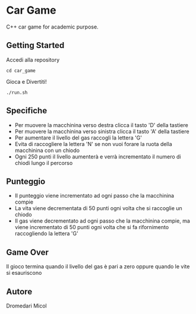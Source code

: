 # Car Game
C++ car game for academic purpose.

## Getting Started
Accedi alla repository
```
cd car_game
```

Gioca e Divertiti!
```
./run.sh
```

## Specifiche
* Per muovere la macchinina verso destra clicca il tasto 'D' della tastiere
* Per muovere la macchinina verso sinistra clicca il tasto 'A' della tastiere
* Per aumentare il livello del gas raccogli la lettera 'G' 
* Evita di raccogliere la lettera 'N' se non vuoi forare la ruota della macchinina con un chiodo 
* Ogni 250 punti il livello aumenterà e verrà incrementato il numero di chiodi lungo il percorso

## Punteggio
* Il punteggio viene incrementato ad ogni passo che la macchinina compie
* La vita viene decrementata di 50 punti ogni volta che si raccoglie un chiodo 
* Il gas viene decrementato ad ogni passo che la macchinina compie, ma viene incrementato di 50 punti ogni volta che si fa rifornimento raccogliendo la lettera 'G'

## Game Over
Il gioco termina quando il livello del gas è pari a zero oppure quando le vite si esauriscono

## Autore
Dromedari Micol

